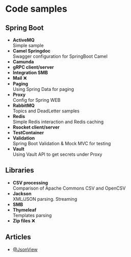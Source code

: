 # Code samples

## Spring Boot

- **ActiveMQ**\
  Simple sample
- **Camel Springdoc**\
  Swagger configuration for SpringBoot Camel
- **Camunda**
- **gRPC client/server**
- **Integration SMB**
- **Mail** &#x274C;
- **Paging**\
  Using Spring Data for paging
- **Proxy**\
  Config for Spring WEB
- **RabbitMQ**\
  Topics and DeadLetter samples
- **Redis**\
  Simple Redis interaction and Redis caching
- **Rsocket client/server**
- **TestContainer**
- **Validation**\
  Spring Boot Validation & Mock MVC for testing
- **Vault**\
  Using Vault API to get secrets under Proxy

## Libraries

- **CSV processing**\
  Comparison of Apache Commons CSV and OpenCSV
- **Jackson**\
  XML/JSON parsing. Streaming
- **SMB**
- **Thymeleaf**\
  Templates parsing
- **Zip files** &#x274C;

[//]: # (  Not finished)

## Articles

- [@JsonView](https://reflectoring.io/jackson-jsonview-tutorial/)

[//]: # (
TODO
zip
сертификаты?
брокеры сообщений
security
web socket
cookie
OAuth
spring-boot-data-jdbc
)
